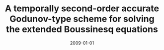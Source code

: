 ---
title: "A temporally second-order accurate Godunov-type scheme for solving the extended Boussinesq equations"
collection: publications
permalink: /publication/2004-godunov-scheme-for-boussinesq
date: 2009-01-01
venue: 'Coastal Engineering'
paperurl: '/files/papers/shiach_2009.pdf'
link: 'https://www.sciencedirect.com/science/article/abs/pii/S0378383908001178'
citation: 'Shiach, J. (2009) A temporally second-order accurate Godunov-type scheme for solving the extended Boussinesq equations. Coastal Envineering. 56(1), pp 32 - 45.'
---